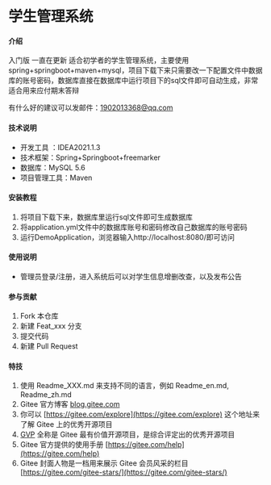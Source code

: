 # 学生管理系统

#### 介绍
入门版 一直在更新 
适合初学者的学生管理系统，主要使用spring+springboot+maven+mysql，项目下载下来只需要改一下配置文件中数据库的账号密码，数据库直接在数据库中运行项目下的sql文件即可自动生成，非常适合用来应付期末答辩

有什么好的建议可以发邮件：1902013368@qq.com

#### 技术说明
- 开发工具 ：IDEA2021.1.3
- 技术框架：Spring+Springboot+freemarker
- 数据库：MySQL 5.6
- 项目管理工具：Maven


#### 安装教程

1.  将项目下载下来，数据库里运行sql文件即可生成数据库
2.  将application.yml文件中的数据库账号和密码修改自己数据库的账号密码
3.  运行DemoApplication，浏览器输入http://localhost:8080/即可访问

#### 使用说明

-  管理员登录/注册，进入系统后可以对学生信息增删改查，以及发布公告


#### 参与贡献

1.  Fork 本仓库
2.  新建 Feat_xxx 分支
3.  提交代码
4.  新建 Pull Request


#### 特技

1.  使用 Readme\_XXX.md 来支持不同的语言，例如 Readme\_en.md, Readme\_zh.md
2.  Gitee 官方博客 [blog.gitee.com](https://blog.gitee.com)
3.  你可以 [https://gitee.com/explore](https://gitee.com/explore) 这个地址来了解 Gitee 上的优秀开源项目
4.  [GVP](https://gitee.com/gvp) 全称是 Gitee 最有价值开源项目，是综合评定出的优秀开源项目
5.  Gitee 官方提供的使用手册 [https://gitee.com/help](https://gitee.com/help)
6.  Gitee 封面人物是一档用来展示 Gitee 会员风采的栏目 [https://gitee.com/gitee-stars/](https://gitee.com/gitee-stars/)

